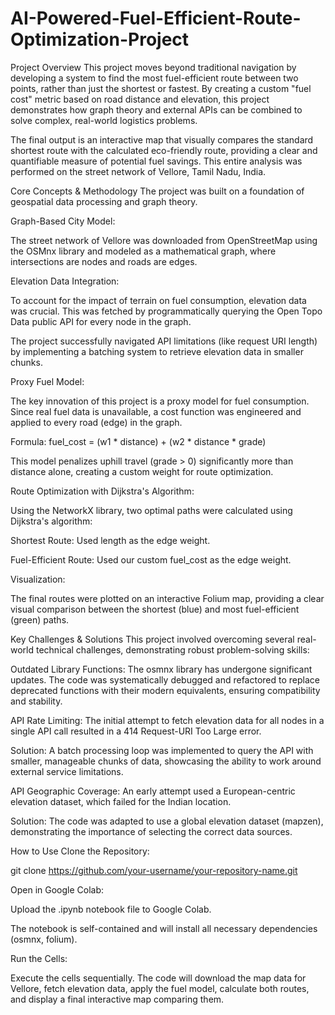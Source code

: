 # AI-Powered-Fuel-Efficient-Route-Optimization-Project
Project Overview
This project moves beyond traditional navigation by developing a system to find the most fuel-efficient route between two points, rather than just the shortest or fastest. By creating a custom "fuel cost" metric based on road distance and elevation, this project demonstrates how graph theory and external APIs can be combined to solve complex, real-world logistics problems.

The final output is an interactive map that visually compares the standard shortest route with the calculated eco-friendly route, providing a clear and quantifiable measure of potential fuel savings. This entire analysis was performed on the street network of Vellore, Tamil Nadu, India.

Core Concepts & Methodology
The project was built on a foundation of geospatial data processing and graph theory.

Graph-Based City Model:

The street network of Vellore was downloaded from OpenStreetMap using the OSMnx library and modeled as a mathematical graph, where intersections are nodes and roads are edges.

Elevation Data Integration:

To account for the impact of terrain on fuel consumption, elevation data was crucial. This was fetched by programmatically querying the Open Topo Data public API for every node in the graph.

The project successfully navigated API limitations (like request URI length) by implementing a batching system to retrieve elevation data in smaller chunks.

Proxy Fuel Model:

The key innovation of this project is a proxy model for fuel consumption. Since real fuel data is unavailable, a cost function was engineered and applied to every road (edge) in the graph.

Formula: fuel_cost = (w1 * distance) + (w2 * distance * grade)

This model penalizes uphill travel (grade > 0) significantly more than distance alone, creating a custom weight for route optimization.

Route Optimization with Dijkstra's Algorithm:

Using the NetworkX library, two optimal paths were calculated using Dijkstra's algorithm:

Shortest Route: Used length as the edge weight.

Fuel-Efficient Route: Used our custom fuel_cost as the edge weight.

Visualization:

The final routes were plotted on an interactive Folium map, providing a clear visual comparison between the shortest (blue) and most fuel-efficient (green) paths.

Key Challenges & Solutions
This project involved overcoming several real-world technical challenges, demonstrating robust problem-solving skills:

Outdated Library Functions: The osmnx library has undergone significant updates. The code was systematically debugged and refactored to replace deprecated functions with their modern equivalents, ensuring compatibility and stability.

API Rate Limiting: The initial attempt to fetch elevation data for all nodes in a single API call resulted in a 414 Request-URI Too Large error.

Solution: A batch processing loop was implemented to query the API with smaller, manageable chunks of data, showcasing the ability to work around external service limitations.

API Geographic Coverage: An early attempt used a European-centric elevation dataset, which failed for the Indian location.

Solution: The code was adapted to use a global elevation dataset (mapzen), demonstrating the importance of selecting the correct data sources.

How to Use
Clone the Repository:

git clone https://github.com/your-username/your-repository-name.git

Open in Google Colab:

Upload the .ipynb notebook file to Google Colab.

The notebook is self-contained and will install all necessary dependencies (osmnx, folium).

Run the Cells:

Execute the cells sequentially. The code will download the map data for Vellore, fetch elevation data, apply the fuel model, calculate both routes, and display a final interactive map comparing them.
